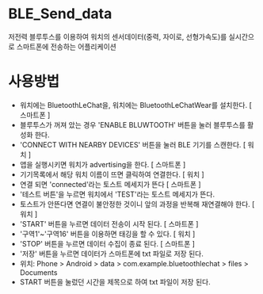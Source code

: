 # BLE_Send_data
 저전력 블루투스를 이용하여 워치의 센서데이터(중력, 자이로, 선형가속도)를 실시간으로 스마트폰에 전송하는 어플리케이션
# 사용방법
- 워치에는 BluetoothLeChat을, 워치에는 BluetoothLeChatWear를 설치한다.
[ 스마트폰 ]
- 블루투스가 꺼져 았는 경우 'ENABLE BLUWTOOTH' 버튼을 눌러 블루투스를 활성화 한다.
- 'CONNECT WITH NEARBY DEVICES' 버튼을 눌러 BLE 기기를 스캔한다.
[ 워치 ]
- 앱을 실행시키면 워치가 advertising을 한다.
[ 스마트폰 ]
- 기기목록에서 해당 워치 이름이 뜨면 클릭하여 연결한다.
[ 워치 ]
- 연결 되면 'connected'라는 토스트 메세지가 뜬다
[ 스마트폰 ]
- '테스트 버튼'을 누르면 워치에서 'TEST'라는 토스트 메세지가 뜬다. 
- 토스트가 안뜬다면 연결이 불안정한 것이니 앞의 과정을 반복해 재연결해야 한다. 
[ 워치 ]
- 'START' 버튼을 누르면 데이터 전송이 시작 된다. 
[ 스마트폰 ]
- '구역1'~'구역16' 버튼을 이용하면 태깅을 할 수 있다. 
[ 워치 ]
- 'STOP' 버튼을 누르면 데이터 수집이 종료 된다.
[ 스마트폰 ]
- '저장' 버튼을 누르면 데이터가 스마트폰에 txt 파일로 저장 된다. 
- 위치: Phone > Android > data > com.example.bluetoothlechat > files > Documents
- START 버튼을 눌렀던 시간을 제목으로 하여 txt 파일이 저장 된다.